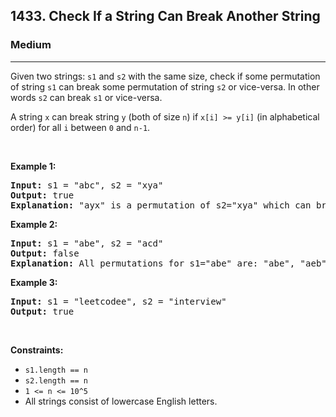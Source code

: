 <h2>1433. Check If a String Can Break Another String</h2><h3>Medium</h3><hr><div><p>Given two strings: <code>s1</code> and <code>s2</code> with the same&nbsp;size, check if some&nbsp;permutation of string <code>s1</code> can break&nbsp;some&nbsp;permutation of string <code>s2</code> or vice-versa. In other words <code>s2</code> can break <code>s1</code>&nbsp;or vice-versa.</p>

<p>A string <code>x</code>&nbsp;can break&nbsp;string <code>y</code>&nbsp;(both of size <code>n</code>) if <code>x[i] &gt;= y[i]</code>&nbsp;(in alphabetical order)&nbsp;for all <code>i</code>&nbsp;between <code>0</code> and <code>n-1</code>.</p>

<p>&nbsp;</p>
<p><strong>Example 1:</strong></p>

<pre><strong>Input:</strong> s1 = "abc", s2 = "xya"
<strong>Output:</strong> true
<strong>Explanation:</strong> "ayx" is a permutation of s2="xya" which can break to string "abc" which is a permutation of s1="abc".
</pre>

<p><strong>Example 2:</strong></p>

<pre><strong>Input:</strong> s1 = "abe", s2 = "acd"
<strong>Output:</strong> false 
<strong>Explanation:</strong> All permutations for s1="abe" are: "abe", "aeb", "bae", "bea", "eab" and "eba" and all permutation for s2="acd" are: "acd", "adc", "cad", "cda", "dac" and "dca". However, there is not any permutation from s1 which can break some permutation from s2 and vice-versa.
</pre>

<p><strong>Example 3:</strong></p>

<pre><strong>Input:</strong> s1 = "leetcodee", s2 = "interview"
<strong>Output:</strong> true
</pre>

<p>&nbsp;</p>
<p><strong>Constraints:</strong></p>

<ul>
	<li><code>s1.length == n</code></li>
	<li><code>s2.length == n</code></li>
	<li><code>1 &lt;= n &lt;= 10^5</code></li>
	<li>All strings consist of lowercase English letters.</li>
</ul>
</div>